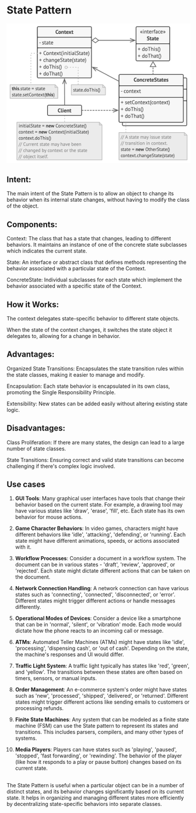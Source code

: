 # State Pattern

![Structure](structure.png)

## Intent:
The main intent of the State Pattern is to allow an object to change its behavior when its internal state changes, without having to modify the class of the object.

## Components:
Context: The class that has a state that changes, leading to different behaviors. It maintains an instance of one of the concrete state subclasses which indicates the current state.

State: An interface or abstract class that defines methods representing the behavior associated with a particular state of the Context.

ConcreteState: Individual subclasses for each state which implement the behavior associated with a specific state of the Context.

## How it Works:
The context delegates state-specific behavior to different state objects.

When the state of the context changes, it switches the state object it delegates to, allowing for a change in behavior.

## Advantages:
Organized State Transitions: Encapsulates the state transition rules within the state classes, making it easier to manage and modify.

Encapsulation: Each state behavior is encapsulated in its own class, promoting the Single Responsibility Principle.

Extensibility: New states can be added easily without altering existing state logic.

## Disadvantages:
Class Proliferation: If there are many states, the design can lead to a large number of state classes.

State Transitions: Ensuring correct and valid state transitions can become challenging if there's complex logic involved.

## Use cases
1. **GUI Tools**:
Many graphical user interfaces have tools that change their behavior based on the current state. For example, a drawing tool may have various states like 'draw', 'erase', 'fill', etc. Each state has its own behavior for mouse actions.

2. **Game Character Behaviors**:
In video games, characters might have different behaviors like 'idle', 'attacking', 'defending', or 'running'. Each state might have different animations, speeds, or actions associated with it.

3. **Workflow Processes**:
Consider a document in a workflow system. The document can be in various states - 'draft', 'review', 'approved', or 'rejected'. Each state might dictate different actions that can be taken on the document.

4. **Network Connection Handling**:
A network connection can have various states such as 'connecting', 'connected', 'disconnected', or 'error'. Different states might trigger different actions or handle messages differently.

5. **Operational Modes of Devices**:
Consider a device like a smartphone that can be in 'normal', 'silent', or 'vibration' mode. Each mode would dictate how the phone reacts to an incoming call or message.

6. **ATMs**:
Automated Teller Machines (ATMs) might have states like 'idle', 'processing', 'dispensing cash', or 'out of cash'. Depending on the state, the machine's responses and UI would differ.

7. **Traffic Light System**:
A traffic light typically has states like 'red', 'green', and 'yellow'. The transitions between these states are often based on timers, sensors, or manual inputs.

8. **Order Management**:
An e-commerce system's order might have states such as 'new', 'processed', 'shipped', 'delivered', or 'returned'. Different states might trigger different actions like sending emails to customers or processing refunds.

9. **Finite State Machines**:
Any system that can be modeled as a finite state machine (FSM) can use the State pattern to represent its states and transitions. This includes parsers, compilers, and many other types of systems.

10. **Media Players**:
Players can have states such as 'playing', 'paused', 'stopped', 'fast forwarding', or 'rewinding'. The behavior of the player (like how it responds to a play or pause button) changes based on its current state.

##
The State Pattern is useful when a particular object can be in a number of distinct states, and its behavior changes significantly based on its current state. It helps in organizing and managing different states more efficiently by decentralizing state-specific behaviors into separate classes.
